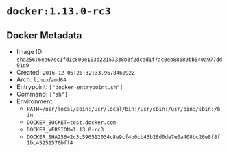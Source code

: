 # `docker:1.13.0-rc3`

## Docker Metadata

- Image ID: `sha256:6ea67ec1fd1c809e103d22157338b3f2dcad1f7ac0eb88689bb540a977dd91d9`
- Created: `2016-12-06T20:32:33.967846092Z`
- Arch: `linux`/`amd64`
- Entrypoint: `["docker-entrypoint.sh"]`
- Command: `["sh"]`
- Environment:
  - `PATH=/usr/local/sbin:/usr/local/bin:/usr/sbin:/usr/bin:/sbin:/bin`
  - `DOCKER_BUCKET=test.docker.com`
  - `DOCKER_VERSION=1.13.0-rc3`
  - `DOCKER_SHA256=2c3c596512034c8e9cf4b0cb43b28d0de7e0a408bc26e8f8f1bc45251570bff4`
